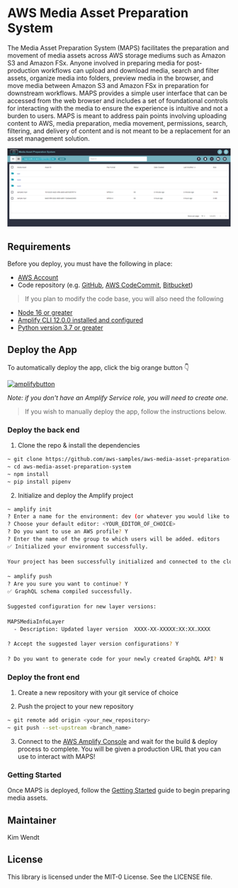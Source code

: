 # AWS Media Asset Preparation System

The Media Asset Preparation System (MAPS) facilitates the preparation and movement of media assets across AWS storage mediums such as Amazon S3 and Amazon FSx. Anyone involved in preparing media for post-production workflows can upload and download media, search and filter assets, organize media into folders, preview media in the browser, and move media between Amazon S3 and Amazon FSx in preparation for downstream workflows. MAPS provides a simple user interface that can be accessed from the web browser and includes a set of foundational controls for interacting with the media to ensure the experience is intuitive and not a burden to users. MAPS is meant to address pain points involving uploading content to AWS, media preparation, media movement, permissions, search, filtering, and delivery of content and is not meant to be a replacement for an asset management solution.

![](./images/MAPS.png)


## Requirements
Before you deploy, you must have the following in place:

* [AWS Account](https://aws.amazon.com/account/)
* Code repository (e.g. [GitHub](https://github.com/), [AWS CodeCommit](https://aws.amazon.com/codecommit/), [Bitbucket](https://bitbucket.org/product))
> If you plan to modify the code base, you will also need the following
* [Node 16 or greater](https://nodejs.org/en/download/)
* [Amplify CLI 12.0.0 installed and configured](https://aws-amplify.github.io/docs/cli-toolchain/quickstart#quickstart)
* [Python version 3.7 or greater](https://www.python.org/downloads/)

## Deploy the App

To automatically deploy the app, click the big orange button 👇

[![amplifybutton](https://oneclick.amplifyapp.com/button.svg)](https://console.aws.amazon.com/amplify/home#/deploy?repo=https://github.com/aws-samples/aws-media-asset-preparation-system)

*Note: if you don't have an Amplify Service role, you will need to create one.*

> If you wish to manually deploy the app, follow the instructions below.
### Deploy the back end

1. Clone the repo & install the dependencies
```sh
~ git clone https://github.com/aws-samples/aws-media-asset-preparation-system.git
~ cd aws-media-asset-preparation-system
~ npm install
~ pip install pipenv
```

2. Initialize and deploy the Amplify project

```sh
~ amplify init
? Enter a name for the environment: dev (or whatever you would like to call this env)
? Choose your default editor: <YOUR_EDITOR_OF_CHOICE>
? Do you want to use an AWS profile? Y
? Enter the name of the group to which users will be added. editors
✅ Initialized your environment successfully.

Your project has been successfully initialized and connected to the cloud!

~ amplify push
? Are you sure you want to continue? Y
✅ GraphQL schema compiled successfully.

Suggested configuration for new layer versions:

MAPSMediaInfoLayer
  - Description: Updated layer version  XXXX-XX-XXXXX:XX:XX.XXXX

? Accept the suggested layer version configurations? Y

? Do you want to generate code for your newly created GraphQL API? N
```

### Deploy the front end

1. Create a new repository with your git service of choice

2. Push the project to your new repository

```sh
~ git remote add origin <your_new_repository>
~ git push --set-upstream <branch_name>
```

3. Connect to the [AWS Amplify Console](https://console.aws.amazon.com/amplify/home) and wait for the build & deploy process to complete. You will be given a production URL that you can use to interact with MAPS!

### Getting Started

Once MAPS is deployed, follow the [Getting Started](./docs/GettingStarted.md) guide to begin preparing media assets.


## Maintainer

Kim Wendt


## License

This library is licensed under the MIT-0 License. See the LICENSE file.

